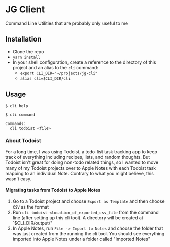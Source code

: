 # **JG Client**

Command Line Utilities that are probably only useful to me 

## Installation

* Clone the repo
* `yarn install`
* In your shell configuration, create a reference to the directory of this project and an alias to the `cli` command:
  * `export CLI_DIR="~/projects/jg-cli"`
  * `alias cli=$CLI_DIR/cli`

## Usage

```
$ cli help

$ cli command

Commands:
  cli todoist <file>
```

### About Todoist

For a long time, I was using Todoist, a todo-list task tracking app to keep track of everything including recipes, 
lists, and random thoughts. But Todoist isn't great for doing non-todo related things, so I wanted to move many of my
Todoist projects over to Apple Notes with each Todoist task mapping to an individual Note. Contrary to what you might
believe, this wasn't easy.

#### Migrating tasks from Todoist to Apple Notes

1. Go to a Todoist project and choose `Export as Template` and then choose `CSV` as the format
2. Run `cli todoist <location_of_exported_csv_file` from the command line (after setting up this cli tool). A directory will be created at `$CLI_DIR/output/"
3. In Apple Notes, run `File -> Import to Notes` and choose the folder that was just created from the running the cli tool. You should see everything imported into Apple Notes under a folder called "Imported Notes"
